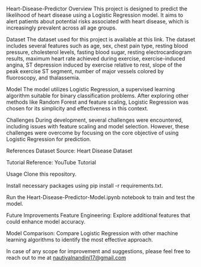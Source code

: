 Heart-Disease-Predictor
Overview
This project is designed to predict the likelihood of heart disease using a Logistic Regression model. It aims to alert patients about potential risks associated with heart disease, which is increasingly prevalent across all age groups.

Dataset
The dataset used for this project is available at this link. The dataset includes several features such as age, sex, chest pain type, resting blood pressure, cholesterol levels, fasting blood sugar, resting electrocardiogram results, maximum heart rate achieved during exercise, exercise-induced angina, ST depression induced by exercise relative to rest, slope of the peak exercise ST segment, number of major vessels colored by fluoroscopy, and thalassemia.

Model
The model utilizes Logistic Regression, a supervised learning algorithm suitable for binary classification problems. After exploring other methods like Random Forest and feature scaling, Logistic Regression was chosen for its simplicity and effectiveness in this context.

Challenges
During development, several challenges were encountered, including issues with feature scaling and model selection. However, these challenges were overcome by focusing on the core objective of using Logistic Regression for prediction.

References
Dataset Source: Heart Disease Dataset

Tutorial Reference: YouTube Tutorial

Usage
Clone this repository.

Install necessary packages using pip install -r requirements.txt.

Run the Heart-Disease-Predictor-Model.ipynb notebook to train and test the model.

Future Improvements
Feature Engineering: Explore additional features that could enhance model accuracy.

Model Comparison: Compare Logistic Regression with other machine learning algorithms to identify the most effective approach.

In case of any scope for improvement and suggestions, please feel free to reach out to me at nautiyalnandini17@gmail.com

